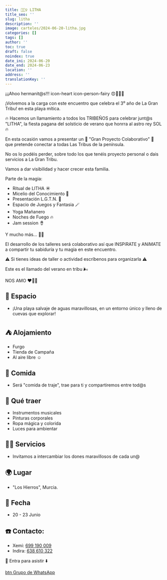 ```yaml
---
title: 🧚🏼‍♀️ LITHA
title_seo: ''
slug: litha
description: ''
image: carteles/2024-06-20-litha.jpg
categories: []
tags: []
author: ''
toc: true
draft: false
noindex: true
date_ini: 2024-06-20
date_end: 2024-06-23
location: ''
address: ''
translationKey: ''
---
```


¡¡¡Ahoo hermanit@s!!! icon-heart icon-person-fairy 😍🧚🏼‍♀️

¡Volvemos a la carga con este encuentro que celebra el 3⁰ año de La Gran Tribu! en esta playa mítica.

🔥 Hacemos un llamamiento a todos los TRIBEÑOS para celebrar junt@s "LITHA", la fiesta pagana del solsticio de verano que honrra al astro rey SOL 🔥

En esta ocasión vamos a presentar un 
👣 "Gran Proyecto Colaborativo" 👣
que pretende conectar a todas Las Tribus de la península. 

No os lo podéis perder, sobre todo los que tenéis proyecto personal o dais servicios a La Gran Tribu.

Vamos a dar visibilidad y hacer crecer esta familia.

Parte de la magia:

- Ritual de LITHA ☀️
- Micelio del Conocimiento 🍄
- Presentación L.G.T.N. 👣
- Espacio de Juegos y Fantasia 🪄
- Yoga Mañanero
- Noches de Fuego 🔥
- Jam session 🪘

Y mucho más... 🤭🌀

El desarrollo de los talleres será colaborativo así que INSPíRATE y ANíMATE a compartir tu sabiduría y tu magia en este encuentro.

⚠️ Si tienes ideas de taller o actividad escríbenos para organizarla ⚠️

Este es el llamado del verano en tribu 🌬️

NOS AMO ♥️🙏🏽


## 🌊 Espacio

- ¡Una playa salvaje de aguas maravillosas, en un entorno único y lleno de cuevas que explorar!

## ⛺ Alojamiento

- Furgo
- Tienda de Campaña
- Al aire libre ☺️

## 🌮 Comida

- Será "comida de traje", trae para ti y compartiremos entre tod@s

## 🎨 Qué traer

- Instrumentos musicales
- Pinturas corporales
- Ropa mágica y colorida
- Luces para ambientar

## 🧘‍♀️ Servicios

- Invitamos a intercambiar los dones maravillosos de cada un@ 

## 🌍 Lugar

- "Los Hierros", Murcia.

## 📅 Fecha

- 20 - 23 Junio

## ☎️ Contacto:

- Xemi: [699 190 009](https://wa.me/34699190009 "nofollow")
- Indira: [638 610 322](https://wa.me/34638610322 "nofollow")

🔗 Entra para asistir ⬇️

[btn Grupo de WhatsApp](https://chat.whatsapp.com/GSl9Ez1BenA9LvrJJCK4zh "nofollow")
